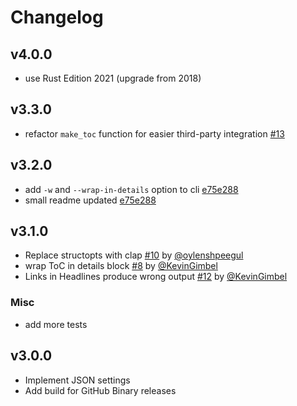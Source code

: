 # Changelog

## v4.0.0

- use Rust Edition 2021 (upgrade from 2018)

## v3.3.0

- refactor `make_toc` function for easier third-party integration [#13](https://github.com/KevinGimbel/mktoc/issues/13)

## v3.2.0

- add `-w` and `--wrap-in-details` option to cli [e75e288](https://github.com/KevinGimbel/mktoc/commit/e75e288)
- small readme updated [e75e288](https://github.com/KevinGimbel/mktoc/commit/e75e288)

## v3.1.0

- Replace structopts with clap [#10](https://github.com/KevinGimbel/mktoc/issues/10) by [@oylenshpeegul](https://github.com/oylenshpeegul)
- wrap ToC in details block [#8](https://github.com/KevinGimbel/mktoc/issues/8) by [@KevinGimbel](https://github.com/KevinGimbel)
- Links in Headlines produce wrong output [#12](https://github.com/KevinGimbel/mktoc/issues/12) by [@KevinGimbel](https://github.com/KevinGimbel)

### Misc

- add more tests

## v3.0.0

- Implement JSON settings
- Add build for GitHub Binary releases
